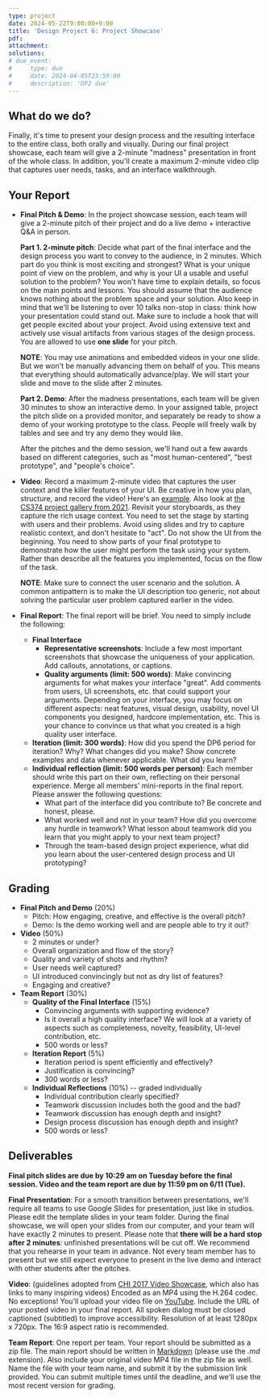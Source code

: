 ```yaml
---
type: project
date: 2024-05-22T9:00:00+9:00
title: 'Design Project 6: Project Showcase'
pdf:
attachment:
solutions:
# due_event: 
#     type: due
#     date: 2024-04-05T23:59:00
#     description: 'DP2 due'
---
```


## What do we do?

Finally, it's time to present your design process and the resulting interface to the entire class, both orally and visually. During our final project showcase, each team will give a 2-minute "madness" presentation in front of the whole class. In addition, you'll create a maximum 2-minute video clip that captures user needs, tasks, and an interface walkthrough.

## Your Report

* **Final Pitch & Demo**: In the project showcase session, each team will give a 2-minute pitch of their project and do a live demo + interactive Q&A in person.

  **Part 1. 2-minute pitch**: Decide what part of the final interface and the design process you want to convey to the audience, in 2 minutes. Which part do you think is most exciting and strongest? What is your unique point of view on the problem, and why is your UI a usable and useful solution to the problem? You won't have time to explain details, so focus on the main points and lessons. You should assume that the audience knows nothing about the problem space and your solution. Also keep in mind that we'll be listening to over 10 talks non-stop in class: think how your presentation could stand out. Make sure to include a hook that will get people excited about your project. Avoid using extensive text and actively use visual artifacts from various stages of the design process. You are allowed to use **one slide** for your pitch.

  **NOTE**: You may use animations and embedded videos in your one slide. But we won't be manually advancing them on behalf of you. This means that everything should automatically advance/play. We will start your slide and move to the slide after 2 minutes.

  **Part 2. Demo**: After the madness presentations, each team will be given 30 minutes to show an interactive demo. In your assigned table, project the pitch slide on a provided monitor, and separately be ready to show a demo of your working prototype to the class. People will freely walk by tables and see and try any demo they would like.

  After the pitches and the demo session, we'll hand out a few awards based on different categories, such as "most human-centered", "best prototype", and "people's choice".

* **Video**: Record a maximum 2-minute video that captures the user context and the killer features of your UI. Be creative in how you plan, structure, and record the video! Here's an [example](https://www.youtube.com/watch?v=6NniNjKXoh8). Also look at [the CS374 project gallery from 2021](https://www.kixlab.org/courses/cs374-spring-2021/gallery.html). Revisit your storyboards, as they capture the rich usage context. You need to set the stage by starting with users and their problems. Avoid using slides and try to capture realistic context, and don't hesitate to "act". Do not show the UI from the beginning. You need to show parts of your final prototype to demonstrate how the user might perform the task using your system. Rather than describe all the features you implemented, focus on the flow of the task.

  **NOTE**: Make sure to connect the user scenario and the solution. A common antipattern is to make the UI description too generic, not about solving the particular user problem captured earlier in the video.


* **Final Report**: The final report will be brief. You need to simply include the following:
  * **Final Interface**
    * **Representative screenshots**: Include a few most important screenshots that showcase the uniqueness of your application. Add callouts, annotations, or captions.
    * **Quality arguments (limit: 500 words)**: Make convincing arguments for what makes your interface "great". Add comments from users, UI screenshots, etc. that could support your arguments. Depending on your interface, you may focus on different aspects: neat features, visual design, usability, novel UI components you designed, hardcore implementation, etc. This is your chance to convince us that what you created is a high quality user interface.
  * **Iteration (limit: 300 words)**: How did you spend the DP6 period for iteration? Why? What changes did you make? Show concrete examples and data whenever applicable. What did you learn?
  * **Individual reflection (limit: 500 words per person)**: Each member should write this part on their own, reflecting on their personal experience. Merge all members' mini-reports in the final report. Please answer the following questions:
    * What part of the interface did you contribute to? Be concrete and honest, please.
    * What worked well and not in your team? How did you overcome any hurdle in teamwork? What lesson about teamwork did you learn that you might apply to your next team project?
    * Through the team-based design project experience, what did you learn about the user-centered design process and UI prototyping?

## Grading
* **Final Pitch and Demo** (20%)
  * Pitch: How engaging, creative, and effective is the overall pitch?
  * Demo: Is the demo working well and are people able to try it out?
* **Video** (50%)
  * 2 minutes or under?
  * Overall organization and flow of the story?
  * Quality and variety of shots and rhythm?
  * User needs well captured?
  * UI introduced convincingly but not as dry list of features?
  * Engaging and creative?
* **Team Report** (30%)
  * **Quality of the Final Interface** (15%)
    * Convincing arguments with supporting evidence?
    * Is it overall a high quality interface? We will look at a variety of aspects such as completeness, novelty, feasibility, UI-level contribution, etc.
    * 500 words or less?
  * **Iteration Report** (5%)
    * Iteration period is spent efficiently and effectively?
    * Justification is convincing?
    * 300 words or less?
  * **Individual Reflections** (10%) -- graded individually
    * Individual contribution clearly specified?
    * Teamwork discussion includes both the good and the bad?
    * Teamwork discussion has enough depth and insight?
    * Design process discussion has enough depth and insight?
    * 500 words or less?

## Deliverables

**Final pitch slides are due by 10:29 am on Tuesday before the final session. Video and the team report are due by 11:59 pm on 6/11 (Tue).**

**Final Presentation**: For a smooth transition between presentations, we'll require all teams to use Google Slides for presentation, just like in studios. Please edit the template slides in your team folder. During the final showcase, we will open your slides from our computer, and your team will have exactly 2 minutes to present. Please note that **there will be a hard stop after 2 minutes**: unfinished presentations will be cut off. We recommend that you rehearse in your team in advance. Not every team member has to present but we still expect everyone to present in the live demo and interact with other students after the pitches.

**Video**: (guidelines adopted from [CHI 2017 Video Showcase](https://chi2017.acm.org/video.html), which also has links to many inspiring videos)
Encoded as an MP4 using the H.264 codec. No exceptions!
You'll upload your video file on [YouTube](https://www.youtube.com/). Include the URL of your posted video in your final report.
All spoken dialog must be closed captioned (subtitled) to improve accessibility.
Resolution of at least 1280px x 720px.
The 16:9 aspect ratio is recommended.

**Team Report**: One report per team. Your report should be submitted as a zip file. The main report should be written in [Markdown](https://daringfireball.net/projects/markdown/) (please use the *.md* extension). Also include your original video MP4 file in the zip file as well. Name the file with your team name, and submit it by the submission link provided. You can submit multiple times until the deadline, and we'll use the most recent version for grading.